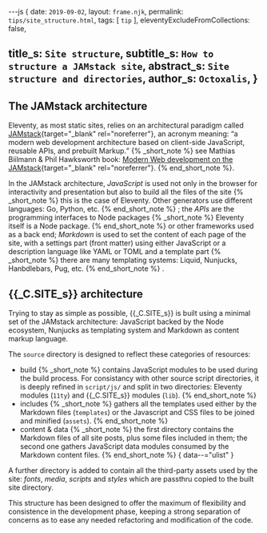 ---js
{
  date:      `2019-09-02`,
  layout:    `frame.njk`,
  permalink: `tips/site_structure.html`,
  tags:      [ `tip` ],
  eleventyExcludeFromCollections: false,

  title_s:    `Site structure`,
  subtitle_s: `How to structure a JAMstack site`,
  abstract_s: `Site structure and directories`,
  author_s:   `Octoxalis`,
}
---
[comment]: # (======== Post ========)

## The JAMstack architecture

Eleventy, as most static sites, relies on an architectural paradigm called [JAMstack]{target="_blank" rel="noreferrer"}, an acronym meaning: <q>a modern web development architecture based on client-side JavaScript, reusable APIs, and prebuilt Markup.</q>
{% _short_note %}
see Mathias Biilmann & Phil Hawksworth book: [Modern Web development on the JAMstack]{target="_blank" rel="noreferrer"}.
{% end_short_note %}.

In the JAMstack architecture, *JavaScript* is used not only in the browser for interactivity and presentation but also to build all the files of the site
{% _short_note %}
this is the case of Eleventy. Other generators use different languages: Go, Python, etc.
{% end_short_note %}
; the *APIs* are the programming interfaces to Node packages
{% _short_note %}
Eleventy itself is a Node package.
{% end_short_note %}
or other frameworks used as a back end; *Markdown* is used to set the content of each page of the site, with a settings part (front matter) using either JavaScript or a description language like YAML or TOML and a template part
{% _short_note %}
there are many templating systems: Liquid, Nunjucks, Hanbdlebars, Pug, etc.
{% end_short_note %}
.

## {{_C.SITE_s}} architecture

Trying to stay as simple as possible, {{_C.SITE_s}} is built using a minimal set of the JAMstack architecture: JavaScript backed by the Node ecosystem, Nunjucks as templating system and Markdown as content markup language.

The `source` directory is designed to reflect these categories of resources:

+ build
{% _short_note %}
contains JavaScript modules to be used during the build process. For consistancy with other source script directories, it is deeply refined in `script/js/` and split in two directories: Eleventy modules (`11ty`) and {{_C.SITE_s}} modules (`lib`).
{% end_short_note %}
+ includes
{% _short_note %}
gathers all the templates used either by the Markdown files (`templates`) or the Javascript and CSS files to be joined and minified (`assets`).
{% end_short_note %}
+ content & data
{% _short_note %}
the first directory contains the Markdown files of all site posts, plus some files included in them;
the second one gathers JavaScript data modules consumed by the Markdown content files.
{% end_short_note %}
{ data--="ulist" }

A further directory is added to contain all the third-party assets used by the site: _fonts_, _media_, _scripts_ and _styles_ which are passthru copied to the built site directory.

This structure has been designed to offer the maximum of flexibility and consistence in the development phase, keeping a strong separation of concerns as to ease any needed refactoring and modification of the code.

[comment]: # (======== Links ========)

[JAMstack]: https://jamstack.org/
[Modern Web development on the JAMstack]: https://www.netlify.com/pdf/oreilly-modern-web-development-on-the-jamstack.pdf